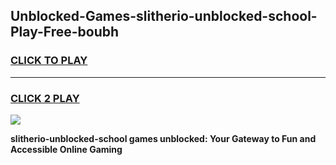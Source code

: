 
## Unblocked-Games-slitherio-unblocked-school-Play-Free-boubh
<h3>
<a href="https://premium76.site?title=slitherio-unblocked-school&ref=19M">CLICK TO PLAY</a></h3>
<hr>

<h3>
<a href="https://premium76.site?title=slitherio-unblocked-school&ref=19M">CLICK 2 PLAY</a>
  
</h3>

<a href="https://premium76.site?title=slitherio-unblocked-school&ref=19M"><img src="https://clearcache.store/games.png"></a>


**slitherio-unblocked-school games unblocked: Your Gateway to Fun and Accessible Online Gaming**
